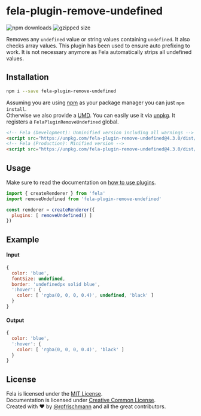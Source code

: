 # fela-plugin-remove-undefined


<img alt="npm downloads" src="https://img.shields.io/npm/dm/fela-plugin-remove-undefined.svg">
<img alt="gzipped size" src="https://img.shields.io/badge/gzipped-0.52kb-brightgreen.svg">

Removes any `undefined` value or string values containing `undefined`.
It also checks array values. This plugin has been used to ensure auto prefixing to work. It is not necessary anymore as Fela automatically strips all undefined values.

## Installation
```sh
npm i --save fela-plugin-remove-undefined
```
Assuming you are using [npm](https://www.npmjs.com) as your package manager you can just `npm install`.<br>
Otherwise we also provide a [UMD](https://github.com/umdjs/umd). You can easily use it via [unpkg](https://unpkg.com/). It registers a `FelaPluginRemoveUndefined` global.
```HTML
<!-- Fela (Development): Unminified version including all warnings -->
<script src="https://unpkg.com/fela-plugin-remove-undefined@4.3.0/dist/fela-plugin-remove-undefined.js"></script>
<!-- Fela (Production): Minified version -->
<script src="https://unpkg.com/fela-plugin-remove-undefined@4.3.0/dist/fela-plugin-remove-undefined.min.js"></script>
```


## Usage
Make sure to read the documentation on [how to use plugins](http://fela.js.org/docs/advanced/Plugins.html).

```javascript
import { createRenderer } from 'fela'
import removeUndefined from 'fela-plugin-remove-undefined'

const renderer = createRenderer({
  plugins: [ removeUndefined() ]
})
```


## Example

#### Input
```javascript
{
  color: 'blue',
  fontSize: undefined,
  border: 'undefinedpx solid blue',
  ':hover': {
    color: [ 'rgba(0, 0, 0, 0.4)', undefined, 'black' ]
  }
}
```
#### Output
```javascript
{
  color: 'blue',
  ':hover': {
    color: [ 'rgba(0, 0, 0, 0.4)', 'black' ]
  }
}
```

## License
Fela is licensed under the [MIT License](http://opensource.org/licenses/MIT).<br>
Documentation is licensed under [Creative Common License](http://creativecommons.org/licenses/by/4.0/).<br>
Created with ♥ by [@rofrischmann](http://rofrischmann.de) and all the great contributors.
